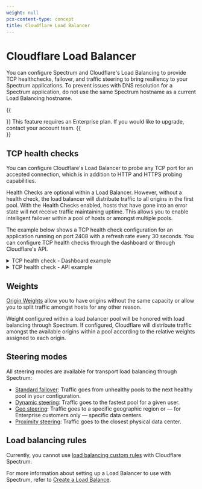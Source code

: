 ```yaml
---
weight: null
pcx-content-type: concept
title: Cloudflare Load Balancer
---
```


# Cloudflare Load Balancer

You can configure Spectrum and Cloudflare's Load Balancing to provide TCP healthchecks, failover, and traffic steering to bring resiliency to your Spectrum applications. To prevent issues with DNS resolution for a Spectrum application, do not use the same Spectrum hostname as a current Load Balancing hostname.

{{<Aside type="note" header="Note">}}
This feature requires an Enterprise plan. If you would like to upgrade, contact your account team.
{{</Aside>}}

## TCP health checks

You can configure Cloudflare's Load Balancer to probe any TCP port for an accepted connection, which is in addition to HTTP and HTTPS probing capabilities.

Health Checks are optional within a Load Balancer. However, without a health check, the load balancer will distribute traffic to all origins in the first pool. With the Health Checks enabled, hosts that have gone into an error state will not receive traffic maintaining uptime. This allows you to enable intelligent failover within a pool of hosts or amongst multiple pools.

The example below shows a TCP health check configuration for an application running on port 2408 with a refresh rate every 30 seconds. You can configure TCP health checks through the dashboard or through Cloudflare's API.

<details>
<summary>
  TCP health check - Dashboard example
</summary>
<div class="special-class" markdown="1">

![Health Check UI](../img/load-balancing/spectrum-tcp-check.png)

</div>
</details>

<details>
<summary>
  TCP health check - API example
</summary>
  <div class="special-class" markdown="1">

```bash
curl 'https://api.cloudflare.com/client/v4/organizations/{ORG_ID}/load_balancers/monitors'  \
-H 'Content-Type: application/json' \
-H 'X-Auth-Email: user@example.com' \
-H 'X-Auth-Key: 00000000000' \
-X POST --data '{"description":"Spectrum Health Check","type":"tcp","port":2048,"interval":30,"retries":2,"timeout":5,"method":"connection_established"}'
```

```json
{
  "description": "Spectrum Health Check",
  "type": "tcp",
  "port": 2048,
  "interval": 30,
  "retries": 2,
  "timeout": 5,
  "method": "connection_established"
}
```

</div>
</details>

## Weights

[Origin Weights](/load-balancing/understand-basics/weighted-load-balancing) allow you to have origins without the same capacity or allow you to split traffic amongst hosts for any other reason.

Weight configured within a load balancer pool will be honored with load balancing through Spectrum. If configured, Cloudflare will distribute traffic amongst the available origins within a pool according to the relative weights assigned to each origin.

## Steering modes

All steering modes are available for transport load balancing through Spectrum:

- [Standard failover](/load-balancing/understand-basics/traffic-steering#off---standard-failover): Traffic goes from unhealthy pools to the next healthy pool in your configuration.
- [Dynamic steering](/load-balancing/understand-basics/traffic-steering#dynamic-steering): Traffic goes to the fastest pool for a given user.
- [Geo steering](/load-balancing/understand-basics/traffic-steering#geo-steering): Traffic goes to a specific geographic region or — for Enterprise customers only — specific data centers.
- [Proximity steering](/load-balancing/understand-basics/traffic-steering#proximity-steering): Traffic goes to the closest physical data center.

## Load balancing rules

Currently, you cannot use [load balancing custom rules](/load-balancing/understand-basics/load-balancing-rules) with Cloudflare Spectrum.

For more information about setting up a Load Balancer to use with Spectrum, refer to [Create a Load Balance](/spectrum/how-to/create-load-balancer/).
